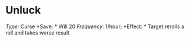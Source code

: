 ﻿---
name: Unluck
type: Curse
save: Will 20
onset: 
frequency: 1/hour
effect:
  "Target rerolls a roll and takes worse result"
cure: 
---

# Unluck
 *Type:* Curse
*Save: * Will 20  *Frequency*: 1/hour; 
*Effect: * Target rerolls a roll and takes worse result